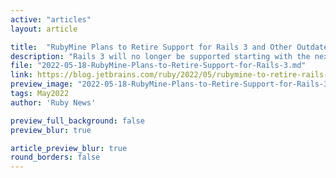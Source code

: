 ```yaml
---
active: "articles"
layout: article

title:  "RubyMine Plans to Retire Support for Rails 3 and Other Outdated Features"
description: "Rails 3 will no longer be supported starting with the next major release – RubyMine 2022.2."
file: "2022-05-18-RubyMine-Plans-to-Retire-Support-for-Rails-3.md"
link: https://blog.jetbrains.com/ruby/2022/05/rubymine-to-retire-rails-3-and-other-outdated-features/
preview_image: "2022-05-18-RubyMine-Plans-to-Retire-Support-for-Rails-3.jpg"
tags: May2022
author: 'Ruby News'

preview_full_background: false
preview_blur: true

article_preview_blur: true
round_borders: false
---
```

